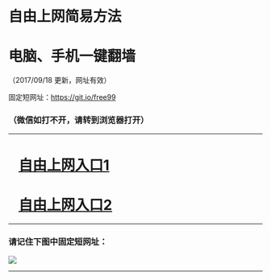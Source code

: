 ﻿# 自由上网简易方法

# 电脑、手机一键翻墙

（2017/09/18 更新，网址有效）

固定短网址：https://git.io/free99

### （微信如打不开，请转到浏览器打开）


***





# &nbsp;&nbsp; <a href="http://ft3057827667.fwq-tz1005.info/fwqtz01.html?t=09180011358 " target="_blank">自由上网入口1</a>
# &nbsp;&nbsp; <a href="http://ft3088921901.fwq-tz1006.info/fwqtz02.html?t=091800113583 " target="_blank">自由上网入口2</a>
***

### 请记住下图中固定短网址：

<img src="https://s3-us-west-2.amazonaws.com/fwq-1001/yjfq-20170905okok.png" /> 


***

